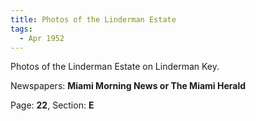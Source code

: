 ```yaml
---  
title: Photos of the Linderman Estate  
tags:  
  - Apr 1952  
---  
```

  
Photos of the Linderman Estate on Linderman Key.  
  
Newspapers: **Miami Morning News or The Miami Herald**  
  
Page: **22**, Section: **E** 

